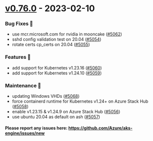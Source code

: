 
<a name="v0.76.0"></a>
# [v0.76.0] - 2023-02-10
### Bug Fixes 🐞
- use mcr.microsoft.com for nvidia in mooncake ([#5062](https://github.com/Azure/aks-engine/issues/5062))
- sshd config validation test on 20.04 ([#5054](https://github.com/Azure/aks-engine/issues/5054))
- rotate certs cp_certs on 20.04 ([#5055](https://github.com/Azure/aks-engine/issues/5055))

### Features 🌈
- add support for Kubernetes v1.23.16 ([#5060](https://github.com/Azure/aks-engine/issues/5060))
- add support for Kubernetes v1.24.10 ([#5059](https://github.com/Azure/aks-engine/issues/5059))

### Maintenance 🔧
- updating Windows VHDs ([#5068](https://github.com/Azure/aks-engine/issues/5068))
- force containerd runtime for Kubernetes v1.24+ on Azure Stack Hub ([#5058](https://github.com/Azure/aks-engine/issues/5058))
- enable v1.23.15 & v1.24.9 on Azure Stack Hub ([#5056](https://github.com/Azure/aks-engine/issues/5056))
- use ubuntu 20.04 as default on ash ([#5057](https://github.com/Azure/aks-engine/issues/5057))

#### Please report any issues here: https://github.com/Azure/aks-engine/issues/new
[Unreleased]: https://github.com/Azure/aks-engine/compare/v0.76.0...HEAD
[v0.76.0]: https://github.com/Azure/aks-engine/compare/v0.75.2...v0.76.0

